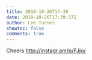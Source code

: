 ```yaml
---
title: 2010-10-26T17-39
date: 2010-10-26T17:39:37Z
author: Lee Turner
showtoc: false
comments: true
---
```


Cheers http://instagr.am/p/FJjo/

